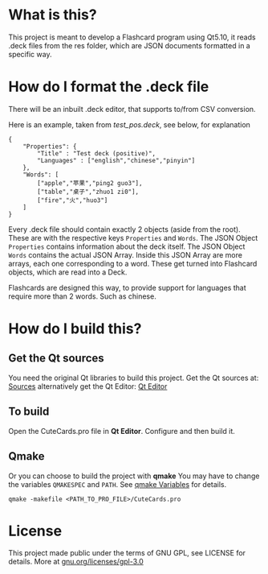 # What is this?

This project is meant to develop a Flashcard program using Qt5.10,
it reads .deck files from the res folder, which are JSON documents formatted
in a specific way.

# How do I format the .deck file

There will be an inbuilt .deck editor, that supports to/from CSV conversion.

Here is an example, taken from *test_pos.deck*, see below, for explanation
```
{
    "Properties": {
        "Title" : "Test deck (positive)",
		"Languages" : ["english","chinese","pinyin"]
    },
    "Words": [
		["apple","苹果","ping2 guo3"],
		["table","桌子","zhuo1 zi0"],
		["fire","火","huo3"]
    ]
}
```

Every .deck file should contain exactly 2 objects (aside from the root).
These are with the respective keys `Properties` and `Words`.
The JSON Object `Properties` contains information about the deck itself.
The JSON Object `Words` contains the actual JSON Array.
Inside this JSON Array are more arrays, each one corresponding to a word.
These get turned into Flashcard objects, which are read into a Deck.

Flashcards are designed this way, to provide support for languages that require more than 2 words.
Such as chinese.

# How do I build this?

## Get the Qt sources

You need the original Qt libraries to build this project.
Get the Qt sources at: [Sources](http://download.qt.io/official_releases/qt/5.10/5.10.0/single/)
alternatively get the Qt Editor: [Qt Editor](https://www.qt.io/download-qt-installer)

## To build

Open the CuteCards.pro file in **Qt Editor**.
Configure and then build it.

## Qmake

Or you can choose to build the project with **qmake**
You may have to change the variables `QMAKESPEC` and `PATH`. See [qmake Variables](http://doc.qt.io/qt-5/qmake-variable-reference.html) for details.

`qmake -makefile <PATH_TO_PRO_FILE>/CuteCards.pro`

# License

This project made public under the terms of GNU GPL, see LICENSE for details.
More at [gnu.org/licenses/gpl-3.0](https://www.gnu.org/licenses/gpl-3.0.en.html)
